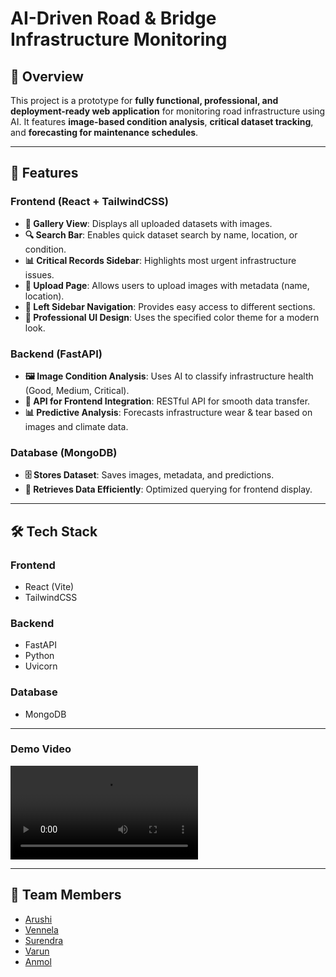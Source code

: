 # AI-Driven Road & Bridge Infrastructure Monitoring

## 🚀 Overview
This project is a prototype for **fully functional, professional, and deployment-ready web application** for monitoring road infrastructure using AI. It features **image-based condition analysis**, **critical dataset tracking**, and **forecasting for maintenance schedules**.

---
## 📌 Features
### **Frontend (React + TailwindCSS)**
- **📸 Gallery View**: Displays all uploaded datasets with images.
- **🔍 Search Bar**: Enables quick dataset search by name, location, or condition.
- **📊 Critical Records Sidebar**: Highlights most urgent infrastructure issues.
- **📂 Upload Page**: Allows users to upload images with metadata (name, location).
- **📌 Left Sidebar Navigation**: Provides easy access to different sections.
- **🎨 Professional UI Design**: Uses the specified color theme for a modern look.

### **Backend (FastAPI)**
- **🖼️ Image Condition Analysis**: Uses AI to classify infrastructure health (Good, Medium, Critical).
- **📡 API for Frontend Integration**: RESTful API for smooth data transfer.
- **📊 Predictive Analysis**: Forecasts infrastructure wear & tear based on images and climate data.

### **Database (MongoDB)**
- **🗄️ Stores Dataset**: Saves images, metadata, and predictions.
- **🔄 Retrieves Data Efficiently**: Optimized querying for frontend display.

---

## 🛠️ Tech Stack
### **Frontend**
- React (Vite)
- TailwindCSS

### **Backend**
- FastAPI
- Python
- Uvicorn

### **Database**
- MongoDB

---

### Demo Video

<video controls src="Demo-video.mp4" title="demo-video"></video>

---
## 🤝 Team Members

- [Arushi](https://github.com/arushi2702)
- [Vennela](https://github.com/vennelavarshini18)
- [Surendra](https://github.com/Surendra-vishnoi)
- [Varun](https://github.com/varunbaisane)
- [Anmol]()
